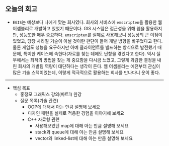 ## 오늘의 회고
- `EGIS`는 예상보다 나에게 맞는 회사였다. 회사의 서비스에 `emscripten`을 활용한 웹 어셈블리로 개발하고 있었기 때문이다. GIS 시스템은 접근성을 위해 웹을 활용하지만, 성능또한 매우 중요하다. `emscripten`를 실제로 사용해보니 성능상의 큰 이점이 있었고, 당장 사라질 기술이 아닐 것이란 판단이 들어 개발 방향을 바꾸었다고 한다. 물론 게임도 성능을 요구하지만 아예 클라이언트를 빌드하는 방식으로 발전했기 때문에, 특이한 케이스에 속한다(자료를 찾는 데에도 난항을 겪었다고 한다). 역시 실무에서는 최적의 방법을 찾는 게 중요함을 다시금 느꼈고, 그렇게 과감한 결정을 내린 회사의 개발팀 역량이 대단하다는 생각이 든다. 웹 어셈블리는 예전부터 관심이 많은 기술 스택이었는데, 이렇게 적극적으로 활용하는 회사를 만나다니 운이 좋다.

---
- 핵심 목표
    - 홍정모 그래픽스 강의(파트1) 완강
    - 질문 목록(기술 관련)
        - OOP에 대해서 아는 만큼 설명해 보세요
        - 디자인 패턴을 실제로 적용한 경험을 이야기해 보세요
        - C++ 자료형 관련
            - 사용해보았던 map에 대해 아는 만큼 설명해 보세요
            - stack과 queue에 대해 아는 만큼 설명해 보세요
            - vector와 linked-list에 대해 아는 만큼 설명해 보세요
